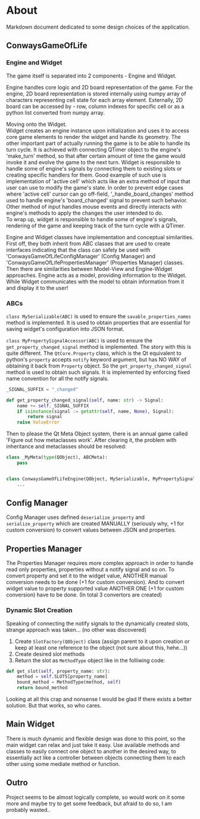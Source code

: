 # About

Markdown document dedicated to some design choices of the application.

## ConwaysGameOfLife

### Engine and Widget

The game itself is separated into 2 components - Engine and Widget.

Engine handles core logic and 2D board representation of the game.
For the engine, 2D board representation is stored internally 
using numpy array of characters representing cell state for each array element.
Externally, 2D board can be accessed by - row, column indexes for specific cell 
or as a python list converted from numpy array.

Moving onto the Widget.  
Widget creates an engine instance upon initialization and uses it to access core game elements to
render the widget and handle its geometry.
The other important part of actually running the game is to be able to handle its turn cycle.
It is achieved with connecting QTimer object to the engine's 'make_turn' method, so that after certain amount
of time the game would invoke it and evolve the game to the next turn.
Widget is responsible to handle some of engine's signals by connecting them to 
existing slots or creating specific handlers for them. 
Good example of such use is implementation of 'active cell' which acts like an extra method of input
that user can use to modify the game's state. In order to prevent edge cases where 'active cell' cursor can go off-field, '_handle_board_changes' method used to handle engine's 'board_changed' signal to prevent such  behavior.
Other method of input handles mouse events and directly interacts with engine's methods to apply the changes
the user intended to do.  
To wrap up, widget is responsible to handle some of engine's signals, rendering of the game and
keeping track of the turn cycle with a QTimer.

Engine and Widget classes have implementation and conceptual similarities.
First off, they both inherit from ABC classes that are used to create interfaces indicating that the class can safely be used with
'ConwaysGameOfLifeConfigManager' (Config Manager) and 'ConwaysGameOfLifePropertiesManager' (Properties Manager) classes.  
Then there are similarities between Model-View and Engine-Widget approaches.
Engine acts as a model, providing information to the Widget.
While Widget communicates with the model  to obtain information from it and display it to the user!


### ABCs

`class MySerializable(ABC)` is used to ensure the `savable_properties_names` method is implemented. It is used
to obtain properties that are essential for saving widget's configuration into JSON format.

`class MyPropertySignalAccessor(ABC)` is used to ensure the `get_property_changed_signal` method is implemented.
The story with this is quite different. 
The `QtCore.Property` class, which is the Qt equivalent to python's `property` accepts `notify` keyword argument,
but has NO WAY of obtaining it back from `Property` object.
So the `get_property_changed_signal` method is used to obtain such signals.
It is implemented by enforcing fixed name convention for all the notify signals.

```python
_SIGNAL_SUFFIX = "_changed"

def get_property_changed_signal(self, name: str) -> Signal:
    name += self._SIGNAL_SUFFIX
    if isinstance(signal := getattr(self, name, None), Signal):
        return signal
    raise ValueError
```

Then to please the Qt Meta Object system, there is an annual game called 'Figure out how metaclasses work'.
After clearing it, the problem with inheritance and metaclasses should be resolved:

```python
class _MyMeta(type(QObject), ABCMeta):
    pass


class ConwaysGameOfLifeEngine(QObject, MySerializable, MyPropertySignalAccessor, metaclass=_MyMeta):
    ...
```

## Config Manager

Config Manager uses defined `deserialize_property` and `serialize_property` 
which are created MANUALLY (seriously why, +1 for custom conversion) to convert values between JSON and properties.

## Properties Manager

The Properties Manager requires more complex approach in order to handle read only properties, 
properties without a notify signal and so on.
To convert property and set it to the widget value,
ANOTHER manual conversion needs to be done (+1 for custom conversion).
And to convert widget value to property supported value
ANOTHER ONE (+1 for custom conversion) have to be done. (In total 3 convertors are created)

### Dynamic Slot Creation

Speaking of connecting the notify signals to the dynamically created slots,
strange approach was taken... (no other was discovered)
1. Create `SlotFactory(QObject)` class (assign parent to it upon creation or keep at least one reference to the object (not sure about this, hehe...))
2. Create desired slot methods
3. Return the slot as `MethodType` object like in the folliwing code:
```python
def get_slot(self, property_name: str):
    method = self.SLOTS[property_name]
    bound_method = MethodType(method, self)
    return bound_method
```

Looking at all this crap and nonsense I would be glad If there exists a better solution.
But that works, so who cares.


## Main Widget

There is much dynamic and flexible design was done to this point,
so the main widget can relax and just take it easy.
Use available methods and classes to easily connect one object to another in the desired way, to essentially act like a controller between objects connecting them to each other using some mediate method or function.

## Outro

Project seems to be almost logically complete, so would work on it some more and maybe try
to get some feedback, but afraid to do so, I am probably wasted..
